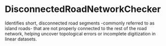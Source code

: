 # DisconnectedRoadNetworkChecker
Identifies short, disconnected road segments -commonly referred to as island roads- that are not properly connected to the rest of the road network, helping uncover topological errors or incomplete digitization in linear datasets.
